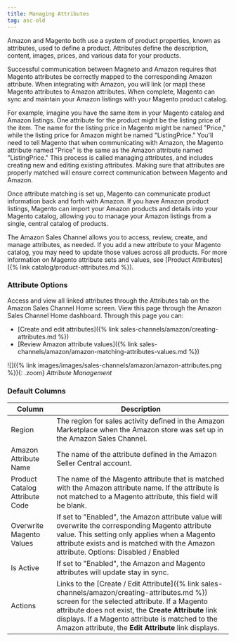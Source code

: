 ```yaml
---
title: Managing Attributes
tag: asc-old
---
```



Amazon and Magento both use a system of product properties, known as attributes, used to define a product. Attributes define the description, content, images, prices, and various data for your products.

Successful communication between Magneto and Amazon requires that Magento attributes be correctly mapped to the corresponding Amazon attribute. When integrating with Amazon, you will link (or map) these Magento attributes to Amazon attributes. When complete, Magento can sync and maintain your Amazon listings with your Magento product catalog.

For example, imagine you have the same item in your Magento catalog and Amazon listings. One attribute for the product might be the listing price of the item. The name for the listing price in Magento might be named "Price," while the listing price for Amazon might be named "ListingPrice." You'll need to tell Magento that when communicating with Amazon, the Magento attribute named "Price" is the same as the Amazon attribute named "ListingPrice." This process is called managing attributes, and includes creating new and editing existing attributes. Making sure that attributes are properly matched will ensure correct communication between Magento and Amazon.

Once attribute matching is set up, Magento can communicate product information back and forth with Amazon. If you have Amazon product listings, Magento can import your Amazon products and details into your Magento catalog, allowing you to manage your Amazon listings from a single, central catalog of products.

The Amazon Sales Channel allows you to access, review, create, and manage attributes, as needed. If you add a new attribute to your Magento catalog, you may need to update those values across all products. For more information on Magento attribute sets and values, see [Product Attributes]({% link catalog/product-attributes.md %}).

### Attribute Options

Access and view all linked attributes through the Attributes tab on the Amazon Sales Channel Home screen. View this page through the Amazon Sales Channel Home dashboard. Through this page you can:

- [Create and edit attributes]({% link sales-channels/amazon/creating-attributes.md %})
- [Review Amazon attribute values]({% link sales-channels/amazon/amazon-matching-attributes-values.md %})

![]({% link images/images/sales-channels/amazon/amazon-attributes.png %}){: .zoom}
_Attribute Management_

### Default Columns

|Column|Description|
|---|---|
|Region|The region for sales activity defined in the Amazon Marketplace when the Amazon store was set up in the Amazon Sales Channel. |
|Amazon Attribute Name |The name of the attribute defined in the Amazon Seller Central account. |
|Product Catalog Attribute Code |The name of the Magento attribute that is matched with the Amazon attribute name. If the attribute is not matched to a Magento attribute, this field will be blank. |
|Overwrite Magento Values |If set to "Enabled", the Amazon attribute value will overwrite the corresponding Magento attribute value. This setting only applies when a Magento attribute exists and is matched with the Amazon attribute. Options: Disabled / Enabled |
|Is Active |If set to "Enabled", the Amazon and Magento attributes will update stay in sync. |
|Actions |Links to the [Create / Edit Attribute]({% link sales-channels/amazon/creating-attributes.md %}) screen for the selected attribute. If a Magento attribute does not exist, the **Create Attribute** link displays. If a Magento attribute is matched to the Amazon attribute, the **Edit Attribute** link displays. |

